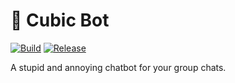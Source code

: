# 🤖 Cubic Bot

[![Build](https://github.com/database64128/CubicBot/workflows/Build/badge.svg)](https://github.com/database64128/CubicBot/actions?query=workflow%3ABuild)
[![Release](https://github.com/database64128/CubicBot/workflows/Release/badge.svg)](https://github.com/database64128/CubicBot/actions?query=workflow%3ARelease)

A stupid and annoying chatbot for your group chats.
